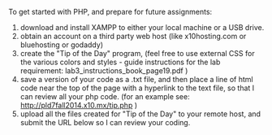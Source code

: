 To get started with PHP, and prepare for future assignments:
1. download and install XAMPP to either your local machine or a USB drive.
2. obtain an account on a third party web host (like x10hosting.com or bluehosting or godaddy)
3. create the "Tip of the Day" program, (feel free to use external CSS for the various colors and styles - guide instructions for the lab requirement: lab3_instructions_book_page19.pdf )
4. save a version of your code as a .txt file, and then place a line of html code near the top of the page with a hyperlink to the text file, so that I can review all your php code. (for an example see: http://pld7fall2014.x10.mx/tip.php )
5. upload all the files created for "Tip of the Day" to your remote host, and submit the URL below so I can review your coding.

